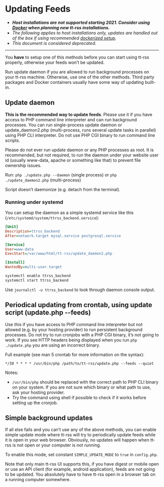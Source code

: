 # Updating Feeds

- ***Host installations are not supported starting 2021. Consider using [Docker](InstallationNotes.md) when planning new tt-rss installations.***
- *The following applies to host installations only, updates are handled out of the box if using recommended [dockerized setup](https://git.tt-rss.org/fox/ttrss-docker-compose).*
- *This document is considered deprecated.*

------

You **have** to setup one of this methods before you can start using tt-rss
properly, otherwise your feeds won’t be updated.

Run update daemon if you are allowed to run background processes on your
tt-rss machine. Otherwise, use one of the other methods. Third party packages
and Docker containers usually have some way of updating built-in.

## Update daemon

**This is the recommended way to update feeds**. Please use it if you
have access to PHP command line interpreter and can run background processes. You
can run single-process update daemon or update\_daemon2.php
(multi-process, runs several update tasks in parallel) using PHP CLI
interpreter. Do not use PHP CGI binary to run command line scripts.

Please do not ever run update daemon or any PHP processes as root. It is
recommended, but not required, to run the daemon under your website user
id (usually www-data, apache or something like that) to prevent file
ownership issues.

Run: <code>php ./update.php --daemon</code> (single process) or <code>php ./update\_daemon2.php</code> (multi-process)

Script doesn’t daemonize (e.g. detach from the terminal).

### Running under systemd

You can setup the daemon as a simple systemd service like this (`/etc/systemd/system/ttrss_backend.service`):

```ini
[Unit]
Description=ttrss_backend
After=network.target mysql.service postgresql.service

[Service]
User=www-data
ExecStart=/var/www/html/tt-rss/update_daemon2.php

[Install]
WantedBy=multi-user.target
```

```sh
systemctl enable ttrss_backend
systemctl start ttrss_backend
```

Use <code>journalctl -u ttrss_backend</code> to look through daemon console output.

## Periodical updating from crontab, using update script (update.php --feeds)

Use this if you have access to PHP command line interpreter but not
allowed (e.g. by your hosting provider) to run persistent background
processes. Do not try to run cronjobs with a PHP CGI binary, it’s not
going to work. If you see HTTP headers being displayed when you run
<code>php ./update.php</code> you are using an incorrect binary.

Full example (see man 5 crontab for more information on the syntax):

    */30 * * * * /usr/bin/php /path/to/tt-rss/update.php --feeds --quiet

Notes:

-   <code>/usr/bin/php</code> should be replaced with the correct path
    to PHP CLI binary on your system. If you are not sure which binary
    or what path to use, ask your hosting provider.
-   Try the command using shell if possible to check if it works before
    setting up the cronjob.

## Simple background updates

If all else fails and you can’t use any of the above methods, you can
enable simple update mode where tt-rss will try to periodically update
feeds while it is open in your web browser. Obviously, no updates will
happen when tt-rss is not open or your computer is not running.

To enable this mode, set constant <code>SIMPLE\_UPDATE\_MODE</code> to
<code>true</code> in <code>config.php</code>.

Note that only main tt-rss UI supports this, if you have digest or
mobile open or use an API client (for example, android application),
feeds are not going to be updated. You absolutely have to have tt-rss
open in a browser tab on a running computer somewhere.
